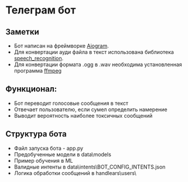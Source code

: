 # Телеграм бот

## Заметки
+ Бот написан на фреймворке [Aiogram](https://docs.aiogram.dev/en/latest/).
+ Для конвертации ауди файла в текст использована библиотека [speech_recognition](https://pypi.org/project/SpeechRecognition/).
+ Для конвертации формата .ogg в .wav необходима установленная программа [ffmpeg](https://ffmpeg.org/)

## Функционал:
+ Бот переводит голосовые сообщения в текст
+ Отвечает пользователю, если сумел определить намерение
+ Выводит вероятность наиболее токсичных сообщений


## Cтруктура бота

+ Файл запуска бота - app.py
+ Предобученные модели в data\models
+ Пример обучения в ML
+ Валидные интенты в data\intents\BOT_CONFIG_INTENTS.json
+ Логика обработки сообщений в handlears\users\

